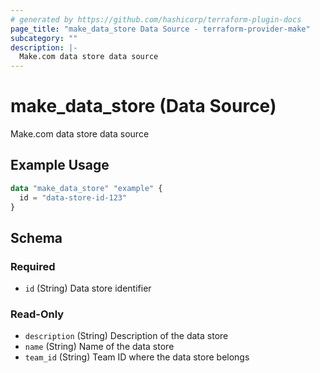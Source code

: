 ```yaml
---
# generated by https://github.com/hashicorp/terraform-plugin-docs
page_title: "make_data_store Data Source - terraform-provider-make"
subcategory: ""
description: |-
  Make.com data store data source
---
```


# make_data_store (Data Source)

Make.com data store data source

## Example Usage

```terraform
data "make_data_store" "example" {
  id = "data-store-id-123"
}
```

<!-- schema generated by tfplugindocs -->
## Schema

### Required

- `id` (String) Data store identifier

### Read-Only

- `description` (String) Description of the data store
- `name` (String) Name of the data store
- `team_id` (String) Team ID where the data store belongs
